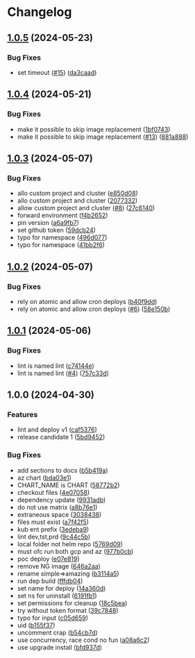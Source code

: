 # Changelog

## [1.0.5](https://github.com/entur/gha-helm/compare/v1.0.4...v1.0.5) (2024-05-23)


### Bug Fixes

* set timeout ([#15](https://github.com/entur/gha-helm/issues/15)) ([da3caad](https://github.com/entur/gha-helm/commit/da3caad27e76b864d406646d73443bc5553fa860))

## [1.0.4](https://github.com/entur/gha-helm/compare/v1.0.3...v1.0.4) (2024-05-21)


### Bug Fixes

* make it possible to skip image replacement ([1bf0743](https://github.com/entur/gha-helm/commit/1bf07433dc0cbac2b53f772ab82ff4b66f5d34c0))
* make it possible to skip image replacement ([#13](https://github.com/entur/gha-helm/issues/13)) ([881a888](https://github.com/entur/gha-helm/commit/881a88815476e63015bf3c34abc86eac763819df))

## [1.0.3](https://github.com/entur/gha-helm/compare/v1.0.2...v1.0.3) (2024-05-07)


### Bug Fixes

* allo custom project and cluster ([e850d08](https://github.com/entur/gha-helm/commit/e850d08859a70448e6cd88fa1c381fa2391b9036))
* allo custom project and cluster ([2077332](https://github.com/entur/gha-helm/commit/207733213325e1e120a3de8ec3ed3e0e23e5c40b))
* allow custom project and cluster ([#8](https://github.com/entur/gha-helm/issues/8)) ([27c6140](https://github.com/entur/gha-helm/commit/27c614017a7d33c8e54e8aa47820263b24cbc368))
* forward environment ([f4b2652](https://github.com/entur/gha-helm/commit/f4b26524a31dd407883c249e024d949dbc34ab41))
* pin version ([a6a9fb7](https://github.com/entur/gha-helm/commit/a6a9fb730626b4296e20f21237ec5354050d841d))
* set github token ([59dcb24](https://github.com/entur/gha-helm/commit/59dcb24366b02209b412b7c5368377438e9edc6e))
* typo for namespace ([496d077](https://github.com/entur/gha-helm/commit/496d07793e780ebf77ace1c6d072e781c7931226))
* typo for namespace ([41bb2f6](https://github.com/entur/gha-helm/commit/41bb2f695fc508d027942f56dac2cb297fd5a40a))

## [1.0.2](https://github.com/entur/gha-helm/compare/v1.0.1...v1.0.2) (2024-05-07)


### Bug Fixes

* rely on atomic and allow cron deploys ([b40f9dd](https://github.com/entur/gha-helm/commit/b40f9dd2b78239a65d64e87f788a705b547c2c19))
* rely on atomic and allow cron deploys ([#6](https://github.com/entur/gha-helm/issues/6)) ([58e150b](https://github.com/entur/gha-helm/commit/58e150b0bfc2cbe7b6f4780c357e053d9022c09a))

## [1.0.1](https://github.com/entur/gha-helm/compare/v1.0.0...v1.0.1) (2024-05-06)


### Bug Fixes

* lint is named lint ([c74144e](https://github.com/entur/gha-helm/commit/c74144e7262f34c84c431772b424cf265b86051a))
* lint is named lint ([#4](https://github.com/entur/gha-helm/issues/4)) ([757c33d](https://github.com/entur/gha-helm/commit/757c33d999ba63d90c72bb15f6545a2b2fd705f5))

## 1.0.0 (2024-04-30)


### Features

* lint and deploy v1 ([caf5376](https://github.com/entur/gha-helm/commit/caf5376e722caaff8715d11041258329ca751be5))
* release candidate 1 ([5bd9452](https://github.com/entur/gha-helm/commit/5bd9452550c83e1cdcbd928ac0a0c53c8557f825))


### Bug Fixes

* add sections to docs ([b5b419a](https://github.com/entur/gha-helm/commit/b5b419aca4c01cb9b9da3851114d78120c274d26))
* az chart ([bda03e1](https://github.com/entur/gha-helm/commit/bda03e18b1cb4c2c78fde323fb27c270b9130e9c))
* CHART_NAME is CHART ([58772b2](https://github.com/entur/gha-helm/commit/58772b20d7e22107b9e17151159a4a06dd9c5b71))
* checkout files ([4e07058](https://github.com/entur/gha-helm/commit/4e0705829417fff7a87921de711f0afec25d9ab1))
* dependency update ([9931adb](https://github.com/entur/gha-helm/commit/9931adb32c420a73852e2fa42d091c4cf742b117))
* do not use matrix ([a8b76e1](https://github.com/entur/gha-helm/commit/a8b76e1d8d3def0461b2b48ae55c69213e97c878))
* extraneous space ([3038438](https://github.com/entur/gha-helm/commit/30384381798dd7cd52df40426e592e026e984f5d))
* files must exist ([a7f42f5](https://github.com/entur/gha-helm/commit/a7f42f5d0328c259e8cc04d8b5ff3f007232592f))
* kub ent prefix ([3edeba9](https://github.com/entur/gha-helm/commit/3edeba92cdf63f7854f70fa9161746d5e575e1e6))
* lint dev,tst,prd ([9c44c5b](https://github.com/entur/gha-helm/commit/9c44c5b34ca06be39b2c84ae14a244a507d19574))
* local folder not helm repo ([5769d09](https://github.com/entur/gha-helm/commit/5769d09a1188dd79e926a2e51391b39599d42f4f))
* must ofc run both gcp and az ([977b0cb](https://github.com/entur/gha-helm/commit/977b0cb299784b53f9defab29893408d8cd68186))
* poc deploy ([e07e819](https://github.com/entur/gha-helm/commit/e07e8193bb2ccf4deef59997f1202b393fb5edbc))
* remove NG image ([646a2aa](https://github.com/entur/gha-helm/commit/646a2aa5f369e27400c578784afccdb1faedb71a))
* rename simple=&gt;amazing ([b3114a5](https://github.com/entur/gha-helm/commit/b3114a59601445208420e4ad3211baf607f2400f))
* run dep build ([fffdb04](https://github.com/entur/gha-helm/commit/fffdb04dac5bfcc920bd174828dddad32eb5b3a0))
* set name for deploy ([14a360d](https://github.com/entur/gha-helm/commit/14a360dae10c8e922671b12e20f29483352badc0))
* set ns for uninstall ([6191fb1](https://github.com/entur/gha-helm/commit/6191fb162bf58c6a9db7c63c5a0256cb9b31147b))
* set permissions for cleanup ([18c5bea](https://github.com/entur/gha-helm/commit/18c5bea4c3d1d95990c2ee34e861e63f9836b291))
* try without token format ([39c7848](https://github.com/entur/gha-helm/commit/39c784856b5a49e91a84dc6da0b00b2c947a05c2))
* typo for input ([c05d659](https://github.com/entur/gha-helm/commit/c05d659cc3bce50096af1a954478a0227a155077))
* uid ([b155f37](https://github.com/entur/gha-helm/commit/b155f379b34fbeb2ac996f3f77caea492ee95d65))
* uncomment crap ([b54cb7d](https://github.com/entur/gha-helm/commit/b54cb7d6fefd460d2486898210d4f898b2b0848e))
* use concurrency, race cond no fun ([a08a6c2](https://github.com/entur/gha-helm/commit/a08a6c20724b4657a30d32868422359e429ec804))
* use upgrade install ([bfd937d](https://github.com/entur/gha-helm/commit/bfd937d2122fbcebce3de7e35c6f3a9ff0cd3a54))
